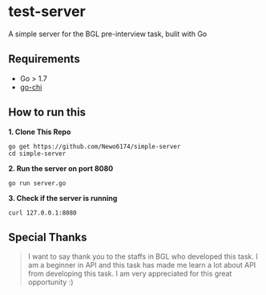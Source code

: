 # test-server 
A simple server for the BGL pre-interview task, bulit with Go

## Requirements
- Go > 1.7 
- [go-chi](https://github.com/go-chi/chi)


## How to run this
**1. Clone This Repo**

    go get https://github.com/Newo6174/simple-server
    cd simple-server
    
**2. Run the server on port 8080**

    go run server.go
    
**3. Check if the server is running**

    curl 127.0.0.1:8080

## Special Thanks
>I want to say thank you to the staffs in BGL who developed this task. 
>I am a beginner in API and this task has made me learn a lot about API from developing this task.
>I am very appreciated for this great opportunity :)
